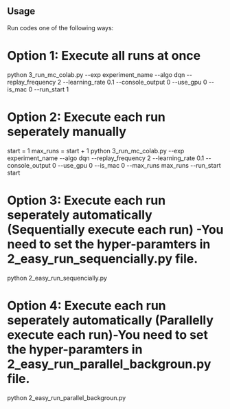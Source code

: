 


## Usage
Run codes one of the following ways:

# Option 1: Execute all runs at once
python 3_run_mc_colab.py --exp experiment_name --algo dqn  --replay_frequency 2 --learning_rate 0.1 --console_output 0 --use_gpu 0 --is_mac 0 --run_start 1


# Option 2: Execute each run seperately manually
start = 1
max_runs = start + 1
python 3_run_mc_colab.py --exp experiment_name --algo dqn  --replay_frequency 2 --learning_rate 0.1 --console_output 0 --use_gpu 0 --is_mac 0 --max_runs max_runs --run_start start


# Option 3: Execute each run seperately automatically (Sequentially execute each run) -You need to set the hyper-paramters in 2_easy_run_sequencially.py file.
python 2_easy_run_sequencially.py

# Option 4: Execute each run seperately automatically (Parallelly execute each run)-You need to set the hyper-paramters in 2_easy_run_parallel_backgroun.py file.
python 2_easy_run_parallel_backgroun.py